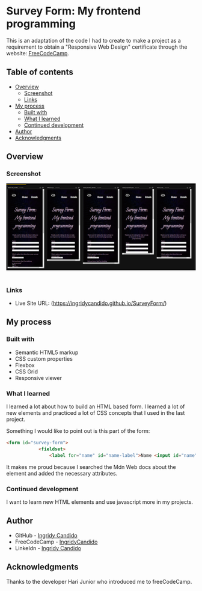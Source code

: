 # Survey Form: My frontend programming

This is an adaptation of the code I had to create to make a project as a requirement to obtain a "Responsive Web Design" certificate through the website: [FreeCodeCamp](https://www.freecodecamp.org/learn).

## Table of contents

- [Overview](#overview)
  - [Screenshot](#screenshot)
  - [Links](#links)
- [My process](#my-process)
  - [Built with](#built-with)
  - [What I learned](#what-i-learned)
  - [Continued development](#continued-development)
- [Author](#author)
- [Acknowledgments](#acknowledgments)

## Overview

### Screenshot

<img src="https://github.com/IngridyCandido/SurveyForm/blob/main/src/imagens/Captura%20de%20tela%202023-01-28%20192516.png"/>
<img src=""/>

### Links

- Live Site URL: (https://ingridycandido.github.io/SurveyForm/)

## My process

### Built with

- Semantic HTML5 markup
- CSS custom properties
- Flexbox
- CSS Grid
- Responsive viewer

### What I learned

I learned a lot about how to build an HTML based form. I learned a lot of new elements and practiced a lot of CSS concepts that I used in the last project.

Something I would like to point out is this part of the form:

```html
<form id="survey-form">
            <fieldset>
                <label for="name" id="name-label">Name <input id="name" type="text" x-moz-errormessage="Please specify your name." required></input></label>
```
It makes me proud because I searched the Mdn Web docs about the element and added the necessary attributes.

### Continued development

I want to learn new HTML elements and use javascript more in my projects.

## Author

- GitHub - [Ingridy Candido](https://github.com/IngridyCandido)
- FreeCodeCamp - [IngridyCandido](https://www.freecodecamp.org/IngridyCandido)
- LinkeIdn - [Ingridy Candido](https://www.linkedin.com/in/ingridy-candido-a71256262/)

## Acknowledgments

Thanks to the developer Hari Junior who introduced me to freeCodeCamp.
